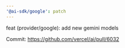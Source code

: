 ```yaml
---
'@ai-sdk/google': patch
---
```


feat (provider/google): add new gemini models

Commit: https://github.com/vercel/ai/pull/6032

